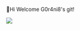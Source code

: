 👋Hi Welcome G0r4ni8's git!

<img src="https://img.shields.io/badge/Android-#A8B9CC?style=flat-square&logo=Android&logoColor=white"/>
